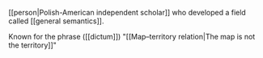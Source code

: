 [[person|Polish-American independent scholar]] who developed a field called [[general semantics]].

Known for the phrase ([[dictum]]) "[[Map–territory relation|The map is not the territory]]"